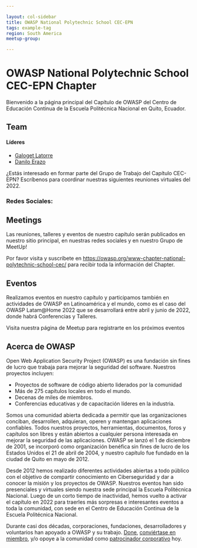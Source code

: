 ```yaml
---

layout: col-sidebar
title: OWASP National Polytechnic School CEC-EPN
tags: example-tag
region: South America
meetup-group:

---
```


# OWASP National Polytechnic School CEC-EPN Chapter

Bienvenido a la página principal del Capítulo de OWASP del Centro de Educación Continua de la Escuela Politécnica Nacional en Quito, Ecuador.

## Team

#### Líderes
- [Galoget Latorre](mailto:galoget.latorre@owasp.org)
- [Danilo Erazo](mailto:danilo.erazo@owasp.org)

¿Estás interesado en formar parte del Grupo de Trabajo del Capítulo CEC-EPN?
Escríbenos para coordinar nuestras siguientes reuniones virtuales del 2022.

### Redes Sociales:


## Meetings

Las reuniones, talleres y eventos de nuestro capítulo serán publicados en nuestro sitio principal, en nuestras redes sociales y en nuestro Grupo de MeetUp\!

Por favor visita y suscríbete en <https://owasp.org/www-chapter-national-polytechnic-school-cec/> para recibir toda la información del Chapter.

## Eventos

Realizamos eventos en nuestro capítulo y participamos también en actividades de OWASP en Latinoamérica y el mundo, como es el caso del OWASP Latam@Home 2022 que se desarrollará entre abril y junio de 2022, donde habrá Conferencias y Talleres.

Visita nuestra página de Meetup para registrarte en los próximos eventos 

## Acerca de OWASP

Open Web Application Security Project (OWASP) es una fundación sin fines de lucro que trabaja para mejorar la seguridad del software. Nuestros proyectos incluyen:

- Proyectos de software de código abierto liderados por la comunidad
- Más de 275 capítulos locales en todo el mundo.
- Decenas de miles de miembros.
- Conferencias educativas y de capacitación líderes en la industria.

Somos una comunidad abierta dedicada a permitir que las organizaciones conciban, desarrollen, adquieran, operen y mantengan aplicaciones confiables. Todos nuestros proyectos, herramientas, documentos, foros y capítulos son libres y están abiertos a cualquier persona interesada en mejorar la seguridad de las aplicaciones. OWASP se lanzó el 1 de diciembre de 2001, se incorporó como organización benéfica sin fines de lucro de los Estados Unidos el 21 de abril de 2004, y nuestro capítulo fue fundado en la ciudad de Quito en mayo de 2012.

Desde 2012 hemos realizado diferentes actividades abiertas a todo público con el objetivo de compartir conocimiento en Ciberseguridad y dar a conocer la misión y los proyectos de OWASP. Nuestros eventos han sido presenciales y virtuales siendo nuestra sede principal la Escuela Politécnica Nacional. Luego de un corto tiempo de inactividad, hemos vuelto a activar el capítulo en 2022 para traerles más sorpresas e interesantes eventos a toda la comunidad, con sede en el Centro de Educación Continua de la Escuela Politécnica Nacional.

Durante casi dos décadas, corporaciones, fundaciones, desarrolladores y voluntarios han apoyado a OWASP y su trabajo. [Done](/donate), [conviértase en miembro](/membership), y/o opoye a la comunidad como [patrocinador corporativo](/supporters/) hoy.
